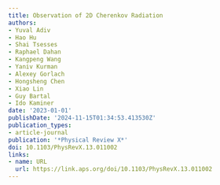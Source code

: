```yaml
---
title: Observation of 2D Cherenkov Radiation
authors:
- Yuval Adiv
- Hao Hu
- Shai Tsesses
- Raphael Dahan
- Kangpeng Wang
- Yaniv Kurman
- Alexey Gorlach
- Hongsheng Chen
- Xiao Lin
- Guy Bartal
- Ido Kaminer
date: '2023-01-01'
publishDate: '2024-11-15T01:34:53.413530Z'
publication_types:
- article-journal
publication: '*Physical Review X*'
doi: 10.1103/PhysRevX.13.011002
links:
- name: URL
  url: https://link.aps.org/doi/10.1103/PhysRevX.13.011002
---
```

